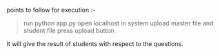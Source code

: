 points to follow for execution :-

> run python app.py
> open localhost in system
> upload master file and student file
> press upload button

It will give the result of students with respect to the questions. 